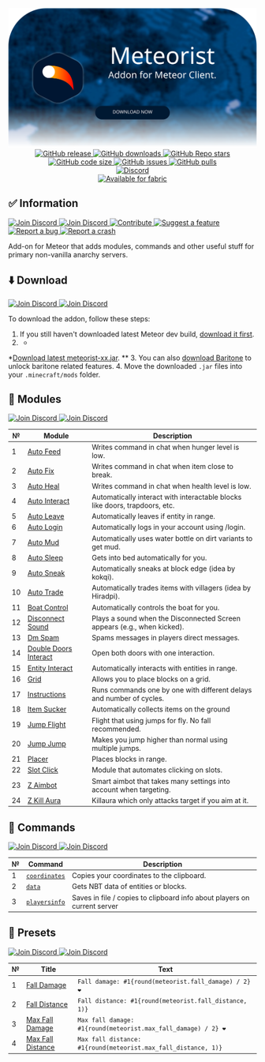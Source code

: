 <div align="center">
  <a href="#️-download">
    <img alt="Meteorist banner" src="https://raw.githubusercontent.com/Zgoly/hosts/main/meteorist_banner.svg">
  </a>
  <a href="https://github.com/Zgoly/Meteorist/releases/latest">
    <img alt="GitHub release" href="releases/latest"
      src="https://img.shields.io/github/v/release/Zgoly/Meteorist?display_name=release&labelColor=004a94&color=004a94">
  </a>
  <a href="https://tooomm.github.io/github-release-stats/?username=Zgoly&repository=Meteorist">
    <img alt="GitHub downloads"
      src="https://img.shields.io/github/downloads/Zgoly/Meteorist/total?labelColor=1e3b8a&color=1e3b8a">
  </a>
  <a href="https://github.com/Zgoly/Meteorist/stargazers">
    <img alt="GitHub Repo stars"
      src="https://img.shields.io/github/stars/Zgoly/Meteorist?style=flat&labelColor=3b2c7f&color=3b2c7f">
  </a>
  <a href="https://github.com/Zgoly/Meteorist/archive/refs/heads/main.zip">
    <img alt="GitHub code size"
      src="https://img.shields.io/github/languages/code-size/Zgoly/Meteorist?labelColor=%23591e75&color=%23591e75">
  </a>
  <a href="https://github.com/Zgoly/Meteorist/issues">
    <img alt="GitHub issues" src="https://img.shields.io/github/issues/Zgoly/Meteorist?labelColor=760f6a&color=760f6a">
  </a>
  <a href="https://github.com/Zgoly/Meteorist/pulls">
    <img alt="GitHub pulls"
      src="https://img.shields.io/github/issues-pr/Zgoly/Meteorist?labelColor=940060&color=940060">
  </a>
  <br>
  <a href="https://dsc.gg/zgoly">
    <img alt="Discord" src="https://invidget.switchblade.xyz/y8fBWPNJFm">
  </a>
  <br>
  <a href="#️-download">
    <img alt="Available for fabric" height="48"
      src="https://raw.githubusercontent.com/intergrav/devins-badges/v3/assets/cozy/supported/fabric_vector.svg">
  </a>
</div>

## ✅ Information

<a href="https://dsc.gg/zgoly">
  <img alt="Join Discord" src="https://img.shields.io/badge/dynamic/json?url=https%3A%2F%2Fdiscord.com%2Fapi%2Fv9%2Fguilds%2F1035620564133490809%2Fwidget.json&query=name&logo=discord&logoColor=white&label=Server&labelColor=5865F2&color=5865F2">
  <img alt="Join Discord" src="https://img.shields.io/discord/1035620564133490809?label=%20&color=5865F2">
</a>
<a alt="Contribute" href="https://github.com/Zgoly/Meteorist/pulls">
  <img alt="Contribute" src="https://img.shields.io/badge/Contribute-00967d">
</a>
<a
  href="https://github.com/Zgoly/Meteorist/issues/new?assignees=&labels=enhancement&projects=&template=suggestion.yml">
  <img alt="Suggest a feature" src="https://img.shields.io/badge/Suggest%20a%20feature-00967d">
</a>
<a
  href="https://github.com/Zgoly/Meteorist/issues/new?assignees=&labels=bug&projects=&template=bug.yml">
  <img alt="Report a bug" src="https://img.shields.io/badge/Report%20a%20bug-ff6600">
</a>
<a
  href="https://github.com/Zgoly/Meteorist/issues/new?assignees=&labels=crash&projects=&template=crash.yml">
  <img alt="Report a crash" src="https://img.shields.io/badge/Report%20a%20crash-c83232">
</a>

Add-on for Meteor that adds modules, commands and other useful stuff for primary non-vanilla anarchy servers.

<!-- Too many stargazers! Thanks!
<img alt="Stargazers" src="https://img.shields.io/badge/dynamic/json?label=%E2%AD%90%20Stargazers&color=black&style=flat-square&query=$[*].login&url=https%3A%2F%2Fapi.github.com%2Frepos%2FZgoly%2FMeteorist%2Fstargazers">
-->

## ⬇️ Download

<a href="https://dsc.gg/zgoly">
  <img alt="Join Discord" src="https://img.shields.io/badge/dynamic/json?url=https%3A%2F%2Fdiscord.com%2Fapi%2Fv9%2Fguilds%2F1035620564133490809%2Fwidget.json&query=name&logo=discord&logoColor=white&label=Server&labelColor=5865F2&color=5865F2">
  <img alt="Join Discord" src="https://img.shields.io/discord/1035620564133490809?label=%20&color=5865F2">
</a>

To download the addon, follow these steps:

1. If you still haven't downloaded latest Meteor dev
   build, [download it first](https://meteorclient.com/download?devBuild).
2.
    *
*[Download latest meteorist-xx.jar](https://zgoly.github.io/utils/download-latest-release?user=Zgoly&repo=Meteorist&file=.jar).
**
3. You can also [download Baritone](https://meteorclient.com/api/downloadBaritone) to unlock baritone related features.
4. Move the downloaded `.jar` files into your `.minecraft/mods` folder.

## 🧩 Modules

<a href="https://dsc.gg/zgoly">
  <img alt="Join Discord" src="https://img.shields.io/badge/dynamic/json?url=https%3A%2F%2Fdiscord.com%2Fapi%2Fv9%2Fguilds%2F1035620564133490809%2Fwidget.json&query=name&logo=discord&logoColor=white&label=Server&labelColor=5865F2&color=5865F2">
  <img alt="Join Discord" src="https://img.shields.io/discord/1035620564133490809?label=%20&color=5865F2">
</a>

| №  | Module                                                            | Description                                                                 |
|----|-------------------------------------------------------------------|-----------------------------------------------------------------------------|
| 1  | [Auto Feed](../../wiki/modules#auto-feed)                         | Writes command in chat when hunger level is low.                            |
| 2  | [Auto Fix](../../wiki/modules#auto-fix)                           | Writes command in chat when item close to break.                            |
| 3  | [Auto Heal](../../wiki/modules#auto-heal)                         | Writes command in chat when health level is low.                            |
| 4  | [Auto Interact](../../wiki/modules#auto-interact)                 | Automatically interact with interactable blocks like doors, trapdoors, etc. |
| 5  | [Auto Leave](../../wiki/modules#auto-leave)                       | Automatically leaves if entity in range.                                    |
| 6  | [Auto Login](../../wiki/modules#auto-login)                       | Automatically logs in your account using /login.                            |
| 7  | [Auto Mud](../../wiki/modules#auto-mud)                           | Automatically uses water bottle on dirt variants to get mud.                |
| 8  | [Auto Sleep](../../wiki/modules#auto-sleep)                       | Gets into bed automatically for you.                                        |
| 9  | [Auto Sneak](../../wiki/modules#auto-sneak)                       | Automatically sneaks at block edge (idea by kokqi).                         |
| 10 | [Auto Trade](../../wiki/modules#auto-trade)                       | Automatically trades items with villagers (idea by Hiradpi).                |
| 11 | [Boat Control](../../wiki/modules#boat-control)                   | Automatically controls the boat for you.                                    |
| 12 | [Disconnect Sound](../../wiki/modules#disconnect-sound)           | Plays a sound when the Disconnected Screen appears (e.g., when kicked).     |
| 13 | [Dm Spam](../../wiki/modules#dm-spam)                             | Spams messages in players direct messages.                                  |
| 14 | [Double Doors Interact](../../wiki/modules#double-doors-interact) | Open both doors with one interaction.                                       |
| 15 | [Entity Interact](../../wiki/modules#entity-interact)             | Automatically interacts with entities in range.                             |
| 16 | [Grid](../../wiki/modules#grid)                                   | Allows you to place blocks on a grid.                                       |
| 17 | [Instructions](../../wiki/modules#instructions)                   | Runs commands one by one with different delays and number of cycles.        |
| 18 | [Item Sucker](../../wiki/modules#item-sucker)                     | Automatically collects items on the ground                                  |
| 19 | [Jump Flight](../../wiki/modules#jump-flight)                     | Flight that using jumps for fly. No fall recommended.                       |
| 20 | [Jump Jump](../../wiki/modules#jump-jump)                         | Makes you jump higher than normal using multiple jumps.                     |
| 21 | [Placer](../../wiki/modules#placer)                               | Places blocks in range.                                                     |
| 22 | [Slot Click](../../wiki/modules#slot-click)                       | Module that automates clicking on slots.                                    |
| 23 | [Z Aimbot](../../wiki/modules#z-aimbot)                           | Smart aimbot that takes many settings into account when targeting.          |
| 24 | [Z Kill Aura](../../wiki/modules#z-kill-aura)                     | Killaura which only attacks target if you aim at it.                        |

## 📘 Commands

<a href="https://dsc.gg/zgoly">
  <img alt="Join Discord" src="https://img.shields.io/badge/dynamic/json?url=https%3A%2F%2Fdiscord.com%2Fapi%2Fv9%2Fguilds%2F1035620564133490809%2Fwidget.json&query=name&logo=discord&logoColor=white&label=Server&labelColor=5865F2&color=5865F2">
  <img alt="Join Discord" src="https://img.shields.io/discord/1035620564133490809?label=%20&color=5865F2">
</a>

| № | Command                                          | Description                                                              |
|---|--------------------------------------------------|--------------------------------------------------------------------------|
| 1 | [`coordinates`](../../wiki/commands#coordinates) | Copies your coordinates to the clipboard.                                |
| 2 | [`data`](../../wiki/commands#data)               | Gets NBT data of entities or blocks.                                     |
| 3 | [`playersinfo`](../../wiki/commands#playersinfo) | Saves in file / copies to clipboard info about players on current server |

## 🎨 Presets

<a href="https://dsc.gg/zgoly">
  <img alt="Join Discord" src="https://img.shields.io/badge/dynamic/json?url=https%3A%2F%2Fdiscord.com%2Fapi%2Fv9%2Fguilds%2F1035620564133490809%2Fwidget.json&query=name&logo=discord&logoColor=white&label=Server&labelColor=5865F2&color=5865F2">
  <img alt="Join Discord" src="https://img.shields.io/discord/1035620564133490809?label=%20&color=5865F2">
</a>

| № | Title                                                     | Text                                                           |
|---|-----------------------------------------------------------|----------------------------------------------------------------|
| 1 | [Fall Damage](../../wiki/presets#fall-damage)             | `Fall damage: #1{round(meteorist.fall_damage) / 2} ❤`          |
| 2 | [Fall Distance](../../wiki/presets#fall-distance)         | `Fall distance: #1{round(meteorist.fall_distance, 1)}`         |
| 3 | [Max Fall Damage](../../wiki/presets#max-fall-damage)     | `Max fall damage: #1{round(meteorist.max_fall_damage) / 2} ❤`  |
| 4 | [Max Fall Distance](../../wiki/presets#max-fall-distance) | `Max fall distance: #1{round(meteorist.max_fall_distance, 1)}` |
